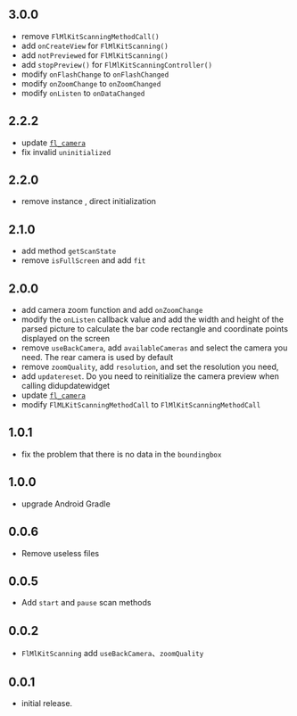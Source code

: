 ## 3.0.0
 * remove `FlMlKitScanningMethodCall()`
 * add `onCreateView` for `FlMlKitScanning()`
 * add `notPreviewed` for `FlMlKitScanning()`
 * add `stopPreview()` for `FlMlKitScanningController()`
 * modify `onFlashChange` to `onFlashChanged`
 * modify `onZoomChange` to `onZoomChanged`
 * modify `onListen` to `onDataChanged`
## 2.2.2
 * update [`fl_camera`](https://pub.dev/packages/fl_camera)
 * fix invalid `uninitialized`
## 2.2.0
 * remove instance , direct initialization
## 2.1.0
 * add method `getScanState`
 * remove `isFullScreen` and add `fit`
## 2.0.0
 * add camera zoom function and add `onZoomChange`
 * modify the `onListen` callback value and add the width and height of the 
   parsed picture to calculate the bar code rectangle and coordinate points displayed on the screen
 * remove `useBackCamera`, add `availableCameras` and select the camera you need.
   The rear camera is used by default
 * remove `zoomQuality`, add `resolution`, and set the resolution you need, 
 * add `updatereset`. Do you need to reinitialize the camera preview when calling didupdatewidget
 * update [`fl_camera`](https://pub.dev/packages/fl_camera)
 * modify `FlMLKitScanningMethodCall` to `FlMlKitScanningMethodCall`
## 1.0.1
 * fix the problem that there is no data in the `boundingbox`
## 1.0.0
 * upgrade Android Gradle
## 0.0.6
 * Remove useless files
## 0.0.5
 * Add `start` and `pause` scan methods
## 0.0.2
 * `FlMlKitScanning` add `useBackCamera`、`zoomQuality`
## 0.0.1
* initial release.
